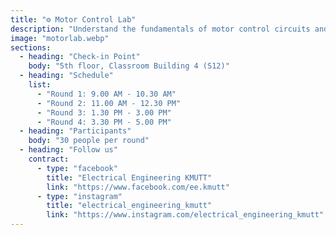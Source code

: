 ```yaml
---
title: "⚙️ Motor Control Lab"
description: "Understand the fundamentals of motor control circuits and the devices used in control systems.\nYou'll also get the chance to assemble and test real motor circuits yourself."
image: "motorlab.webp"
sections:
  - heading: "Check-in Point"
    body: "5th floor, Classroom Building 4 (S12)"
  - heading: "Schedule"
    list:
      - "Round 1: 9.00 AM - 10.30 AM"
      - "Round 2: 11.00 AM - 12.30 PM"
      - "Round 3: 1.30 PM - 3.00 PM"
      - "Round 4: 3.30 PM - 5.00 PM"
  - heading: "Participants"
    body: "30 people per round"
  - heading: "Follow us"
    contract:
      - type: "facebook"
        title: "Electrical Engineering KMUTT"
        link: "https://www.facebook.com/ee.kmutt"
      - type: "instagram"
        title: "electrical_engineering_kmutt"
        link: "https://www.instagram.com/electrical_engineering_kmutt"
---
```

